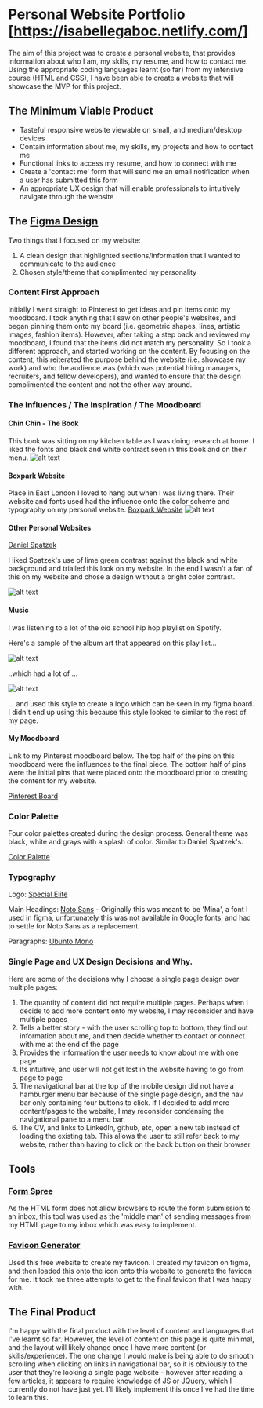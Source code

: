 # Personal Website Portfolio [https://isabellegaboc.netlify.com/]

The aim of this project was to create a personal website, that provides information about who I am, my skills, my resume, and how to contact me. Using the appropriate coding languages learnt (so far) from my intensive course (HTML and CSS), I have been able to create a website that will showcase the MVP for this project.

## The Minimum Viable Product

* Tasteful responsive website viewable on small, and medium/desktop devices
* Contain information about me, my skills, my projects and how to contact me
* Functional links to access my resume, and how to connect with me
* Create a 'contact me' form that will send me an email notification when a user has submitted this form
* An appropriate UX design that will enable professionals to intuitively navigate through the website

## The [Figma Design](https://www.figma.com/file/cdYkMjv29QFiNMlfpAi1i8U0/Personal-Website-Design)

Two things that I focused on my website:
1. A clean design that highlighted sections/information that I wanted to communicate to the audience
2. Chosen style/theme that complimented my personality

### Content First Approach
Initially I went straight to Pinterest to get ideas and pin items onto my moodboard. I took anything that I saw on other people's websites, and began pinning them onto my board (i.e. geometric shapes, lines, artistic images, fashion items). However, after taking a step back and reviewed my moodboard, I found that the items did not match my personality. So I took a different approach, and started working on the content. By focusing on the content, this reiterated the purpose behind the website (i.e. showcase my work) and who the audience was (which was potential hiring managers, recruiters, and fellow developers), and wanted to ensure that the design complimented the content and not the other way around.


### The Influences / The Inspiration / The Moodboard

#### Chin Chin - The Book
This book was sitting on my kitchen table as I was doing research at home. I liked the fonts and black and white contrast seen in this book and on their menu. 
![alt text](https://www.broadsheet.com.au/media/cache/01/b5/01b50617476b861c738858e3b9a05d30.jpg "Chin Chin - the book")

#### Boxpark Website
Place in East London I loved to hang out when I was living there. Their website and fonts used had the influence onto the color scheme and typography on my personal website.
[Boxpark Website](https://www.boxpark.co.uk/)
![alt text](https://www.boxpark.co.uk/assets/Uploads/_resampled/FillWyIxOTIwIiwiMTA4MCJd/Boxpark-Shoreditch-East.jpg "Box Park Image")



#### Other Personal Websites
[Daniel Spatzek](http://www.danielspatzek.com/Home)

I liked Spatzek's use of lime green contrast against the black and white background and trialled this look on my website. In the end I wasn't a fan of this on my website and chose a design without a bright color contrast.

![alt text](https://www.cssdesignawards.com/cdasites/2017/201703/20170321004151.jpg "Snapshot of D.Spatzek's Website")

#### Music
I was listening to a lot of the old school hip hop playlist on Spotify. 

Here's a sample of the album art that appeared on this play list...

![alt text](http://hiphopgoldenage.com/wp-content/uploads/2016/01/IMG_20160128_095646.jpg "hip hop album art")

..which had a lot of ...

![alt text](http://assets.nydailynews.com/polopoly_fs/1.2610379.1461273674!/img/httpImage/image.jpg_gen/derivatives/article_1200/157281376.jpg "Parental Advisory Image")

... and used this style to create a logo which can be seen in my figma board. I didn't end up using this because this style looked to similar to the rest of my page.

#### My Moodboard
Link to my Pinterest moodboard below. The top half of the pins on this moodboard were the influences to the final piece. The bottom half of pins were the initial pins that were placed onto the moodboard prior to creating the content for my website.

[Pinterest Board](https://au.pinterest.com/igaboc/personal-website-inspiration/ "Personal Website Moodboard")


### Color Palette

Four color palettes created during the design process. General theme was black, white and grays with a splash of color. Similar to Daniel Spatzek's.

[Color Palette](https://www.figma.com/file/Z1ADCNcvr6lVLk04sz14aI9e/Personal-Website-Design---Color-Palette "Color Palette")

### Typography
Logo: [Special Elite](https://fonts.google.com/specimen/Special+Elite)

Main Headings: [Noto Sans](https://fonts.google.com/specimen/Noto+Sans) - Originally this was meant to be 'Mina', a font I used in figma, unfortunately this was not available in Google fonts, and had to settle for Noto Sans as a replacement

Paragraphs: [Ubunto Mono](https://fonts.google.com/specimen/Ubuntu+Mono)

### Single Page and UX Design Decisions and Why.
Here are some of the decisions why I choose a single page design over multiple pages:
1. The quantity of content did not require multiple pages. Perhaps when I decide to add more content onto my website, I may reconsider and have multiple pages
2. Tells a better story - with the user scrolling top to bottom, they find out information about me, and then decide whether to contact or connect with me at the end of the page
3. Provides the information the user needs to know about me with one page
4. Its intuitive, and user will not get lost in the website having to go from page to page 
5. The navigational bar at the top of the mobile design did not have a hamburger menu bar because of the single page design, and the nav bar only containing four buttons to click. If I decided to add more content/pages to the website, I may reconsider condensing the navigational pane to a menu bar.
6. The CV, and links to LinkedIn, github, etc, open a new tab instead of loading the existing tab. This allows the user to still refer back to my website, rather than having to click on the back button on their browser

## Tools

### [Form Spree](https://formspree.io/ "Form Spree Website")
As the HTML form does not allow browsers to route the form submission to an inbox, this tool was used as the 'middle man' of sending messages from my HTML page to my inbox which was easy to implement.

### [Favicon Generator](https://www.favicon-generator.org/ "Favicon Generator")
Used this free website to create my favicon. I created my favicon on figma, and then loaded this onto the icon onto this website to generate the favicon for me. It took me three attempts to get to the final favicon that I was happy with.

## The Final Product

I'm happy with the final product with the level of content and languages that I've learnt so far. However, the level of content on this page is quite minimal, and the layout will likely change once I have more content (or skills/experience). The one change I would make is being able to do smooth scrolling when clicking on links in navigational bar, so it is obviously to the user that they're looking a single page website - however after reading a few articles, it appears to require knowledge of JS or JQuery, which I currently do not have just yet. I'll likely implement this once I've had the time to learn this.
